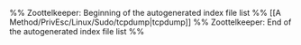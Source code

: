 %% Zoottelkeeper: Beginning of the autogenerated index file list  %%
 [[A Method/PrivEsc/Linux/Sudo/tcpdump|tcpdump]]
%% Zoottelkeeper: End of the autogenerated index file list  %%
